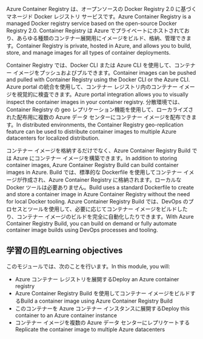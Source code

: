 <span data-ttu-id="54168-101">Azure Container Registry は、オープンソースの Docker Registry 2.0 に基づくマネージド Docker レジストリ サービスです。</span><span class="sxs-lookup"><span data-stu-id="54168-101">Azure Container Registry is a managed Docker registry service based on the open-source Docker Registry 2.0.</span></span> <span data-ttu-id="54168-102">Container Registry は Azure でプライベートにホストされており、あらゆる種類のコンテナー展開用にイメージをビルド、格納、管理できます。</span><span class="sxs-lookup"><span data-stu-id="54168-102">Container Registry is private, hosted in Azure, and allows you to build, store, and manage images for all types of container deployments.</span></span>

<span data-ttu-id="54168-103">Container Registry では、Docker CLI または Azure CLI を使用して、コンテナー イメージをプッシュおよびプルできます。</span><span class="sxs-lookup"><span data-stu-id="54168-103">Container images can be pushed and pulled with Container Registry using the Docker CLI or the Azure CLI.</span></span> <span data-ttu-id="54168-104">Azure portal の統合を使用して、コンテナー レジストリ内のコンテナー イメージを視覚的に検査できます。</span><span class="sxs-lookup"><span data-stu-id="54168-104">Azure portal integration allows you to visually inspect the container images in your container registry.</span></span> <span data-ttu-id="54168-105">分散環境では、Container Registry の geo レプリケーション機能を使用して、ローカライズされた配布用に複数の Azure データ センターにコンテナー イメージを配布できます。</span><span class="sxs-lookup"><span data-stu-id="54168-105">In distributed environments, the Container Registry geo-replication feature can be used to distribute container images to multiple Azure datacenters for localized distribution.</span></span>

<span data-ttu-id="54168-106">コンテナー イメージを格納するだけでなく、Azure Container Registry Build では Azure にコンテナー イメージを構築できます。</span><span class="sxs-lookup"><span data-stu-id="54168-106">In addition to storing container images, Azure Container Registry Build can build container images in Azure.</span></span> <span data-ttu-id="54168-107">Build では、標準的な Dockerfile を使用してコンテナー イメージが作成され、Azure Container Registry に格納されます。ローカルな Docker ツールは必要ありません。</span><span class="sxs-lookup"><span data-stu-id="54168-107">Build uses a standard Dockerfile to create and store a container image in Azure Container Registry without the need for local Docker tooling.</span></span> <span data-ttu-id="54168-108">Azure Container Registry Build では、DevOps のプロセスとツールを使用して、必要に応じてコンテナー イメージをビルドしたり、コンテナー イメージのビルドを完全に自動化したりできます。</span><span class="sxs-lookup"><span data-stu-id="54168-108">With Azure Container Registry Build, you can build on demand or fully automate container image builds using DevOps processes and tooling.</span></span>

## <a name="learning-objectives"></a><span data-ttu-id="54168-109">学習の目的</span><span class="sxs-lookup"><span data-stu-id="54168-109">Learning objectives</span></span>

<span data-ttu-id="54168-110">このモジュールでは、次のことを行います。</span><span class="sxs-lookup"><span data-stu-id="54168-110">In this module, you will:</span></span>

- <span data-ttu-id="54168-111">Azure コンテナー レジストリを展開する</span><span class="sxs-lookup"><span data-stu-id="54168-111">Deploy an Azure container registry</span></span>
- <span data-ttu-id="54168-112">Azure Container Registry Build を使用してコンテナー イメージをビルドする</span><span class="sxs-lookup"><span data-stu-id="54168-112">Build a container image using Azure Container Registry Build</span></span>
- <span data-ttu-id="54168-113">このコンテナーを Azure コンテナー インスタンスに展開する</span><span class="sxs-lookup"><span data-stu-id="54168-113">Deploy this container to an Azure container instance</span></span>
- <span data-ttu-id="54168-114">コンテナー イメージを複数の Azure データ センターにレプリケートする</span><span class="sxs-lookup"><span data-stu-id="54168-114">Replicate the container image to multiple Azure datacenters</span></span>